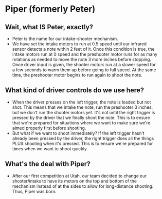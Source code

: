 # Piper (formerly Peter)

## Wait, what IS Peter, exactly?

* Peter is the name for our intake-shooter mechanism. 
* We have set the intake motors to run at 0.5 speed until our infrared sensor detects a note within 2 feet of it. Once this condition is true, the intake motors run at 0 speed and the preshooter motor runs for as many rotations as needed to move the note 3 more inches before stopping. Once driver input is given, the shooter motors run at a slower speed for a few seconds to warm them up before going to full speed. At the same time, the preshooter motor begins to run again to shoot the note.

## What kind of driver controls do we use here?

* When the driver presses on the left trigger, the note is loaded but not shot. This means that we intake the note, run the preshooter 3 inches, but we don't run the shooter motors yet. It's not until the right trigger is pressed by the driver that we finally shoot the note. This is to ensure that we're prepared for situations where we want to make sure we're aimed properly first before shooting. 
* But what if we want to shoot immediately? If the left trigger hasn't already been pressed by the driver, the right trigger does all the things PLUS shooting when it's pressed. This is to ensure we're prepared for times when we want to shoot quickly. 

## What's the deal with Piper?

* After our first competition at Utah, our team decided to change our shooter/intake to have its motors on the top and bottom of the mechanism instead of at the sides to allow for long-distance shooting. Thus, Piper was born. 